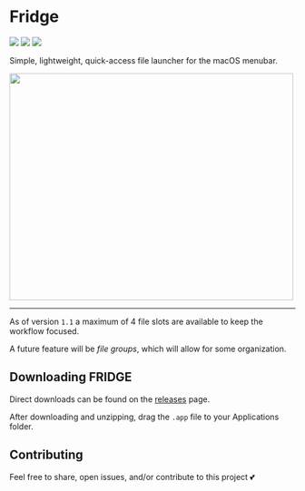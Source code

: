 # Fridge

<p align="left">
    <img src="https://img.shields.io/github/v/tag/cdmill/fridge" />
    <img src="https://img.shields.io/badge/License-MIT-lightgrey" />
    <img src="https://img.shields.io/badge/macOS-13+-red" />
</p>

Simple, lightweight, quick-access file launcher for the macOS menubar.

<p align="left">
<img src="https://github.com/cdmill/Fridge/assets/115658917/c5b01af8-9d58-403a-bd38-d3314d1dfbfb" width="500" height="400">
</p>

---

As of version `1.1` a maximum of 4 file slots are available to keep the workflow focused.

A future feature will be _file groups_, which will allow for some organization.

## Downloading FRIDGE

Direct downloads can be found on the [releases](https://github.com/cdmill/fridge/releases/tag/v1.2) page.

After downloading and unzipping, drag the `.app` file to your Applications folder.

## Contributing

Feel free to share, open issues, and/or contribute to this project 💕

